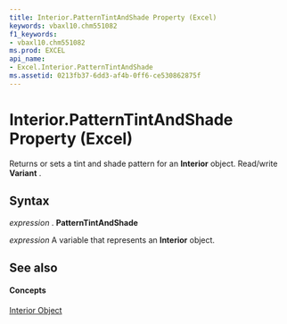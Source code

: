 ```yaml
---
title: Interior.PatternTintAndShade Property (Excel)
keywords: vbaxl10.chm551082
f1_keywords:
- vbaxl10.chm551082
ms.prod: EXCEL
api_name:
- Excel.Interior.PatternTintAndShade
ms.assetid: 0213fb37-6dd3-af4b-0ff6-ce530862875f
---
```



# Interior.PatternTintAndShade Property (Excel)

Returns or sets a tint and shade pattern for an  **Interior** object. Read/write **Variant** .


## Syntax

 _expression_ . **PatternTintAndShade**

 _expression_ A variable that represents an **Interior** object.


## See also


#### Concepts


[Interior Object](interior-object-excel.md)

